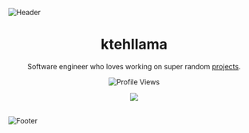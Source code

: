 
![Header](./header.png)

<h1 align="center">ktehllama</h1>
<p align="center">Software engineer who loves working on super random <a href="https://github.com/spinfal?tab=repositories">projects</a>.</p>
  <p align="center">
    <img src="https://komarev.com/ghpvc/?username=ktehllama&style=for-the-badge&color=blueviolet" alt="Profile Views">
  </p>
</a>

<p align="center">
  <img src="https://discord.c99.nl/widget/theme-4/308440976723148800.png" />
  <br />
  <br />
</p>

![Footer](./footer.png)

